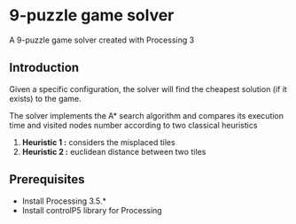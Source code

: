# 9-puzzle game solver
 A 9-puzzle game solver created with Processing 3


## Introduction

Given a specific configuration, the solver will find the cheapest solution (if it exists) to the game.

The solver implements the A* search algorithm and compares its execution time and visited nodes number according to two classical heuristics

1. **Heuristic 1 :** considers the misplaced tiles
2. **Heuristic 2 :** euclidean distance between two tiles


## Prerequisites

* Install Processing 3.5.*
* Install controlP5 library for Processing


